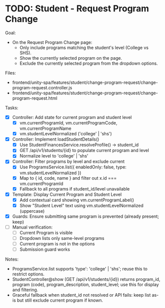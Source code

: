 # TODO: Student - Request Program Change

Goal: 
- On the Request Program Change page:
  - Only include programs matching the student's level (College vs SHS).
  - Show the currently selected program on the page.
  - Exclude the currently selected program from the dropdown options.

Files:
- frontend/unity-spa/features/student/change-program-request/change-program-request.controller.js
- frontend/unity-spa/features/student/change-program-request/change-program-request.html

Tasks:
- [x] Controller: Add state for current program and student level
  - [x] vm.currentProgramId, vm.currentProgramCode, vm.currentProgramName
  - [x] vm.studentLevelNormalized ('college' | 'shs')
- [x] Controller: Implement loadStudentDetails()
  - [x] Use StudentFinancesService.resolveProfile() -> student_id
  - [x] GET /api/v1/students/{id} to populate current program and level
  - [x] Normalize level to 'college' | 'shs'
- [x] Controller: Filter programs by level and exclude current
  - [x] Use ProgramsService.list({ enabledOnly: false, type: vm.studentLevelNormalized })
  - [x] Map to { id, code, name } and filter out x.id === vm.currentProgramId
  - [x] Fallback to all programs if student_id/level unavailable
- [x] Template: Display Current Program and Student Level
  - [x] Add contextual card showing vm.currentProgramLabel()
  - [x] Show "Student Level" text using vm.studentLevelNormalized (uppercase)
- [x] Guards: Ensure submitting same program is prevented (already present; keep)
- [ ] Manual verification:
  - [ ] Current Program is visible
  - [ ] Dropdown lists only same-level programs
  - [ ] Current program is not in the options
  - [ ] Submission guard works

Notes:
- ProgramsService.list supports &#39;type&#39;: &#39;college&#39; | &#39;shs&#39;; reuse this to restrict options.
- StudentController@show (GET /api/v1/students/{id}) returns program_id, program (code), program_description, student_level; use this for display and filtering.
- Graceful fallback when student_id not resolved or API fails: keep list as-is but still exclude current program if known.
